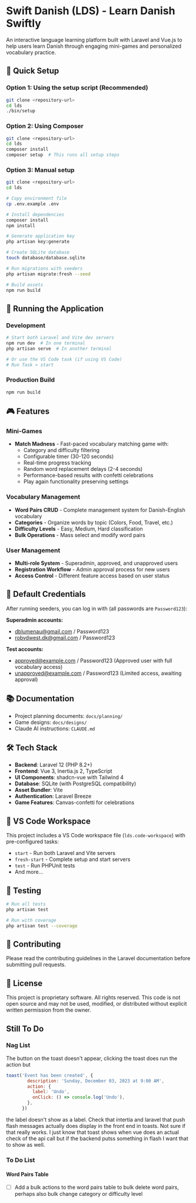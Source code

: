 # Swift Danish (LDS) - Learn Danish Swiftly

An interactive language learning platform built with Laravel and Vue.js to help users learn Danish through engaging mini-games and personalized vocabulary practice.

## 🚀 Quick Setup

### Option 1: Using the setup script (Recommended)
```bash
git clone <repository-url>
cd lds
./bin/setup
```

### Option 2: Using Composer
```bash
git clone <repository-url>
cd lds
composer install
composer setup  # This runs all setup steps
```

### Option 3: Manual setup
```bash
git clone <repository-url>
cd lds

# Copy environment file
cp .env.example .env

# Install dependencies
composer install
npm install

# Generate application key
php artisan key:generate

# Create SQLite database
touch database/database.sqlite

# Run migrations with seeders
php artisan migrate:fresh --seed

# Build assets
npm run build
```

## 🏃 Running the Application

### Development
```bash
# Start both Laravel and Vite dev servers
npm run dev  # In one terminal
php artisan serve  # In another terminal

# Or use the VS Code task (if using VS Code)
# Run Task > start
```

### Production Build
```bash
npm run build
```

## 🎮 Features

### Mini-Games
- **Match Madness** - Fast-paced vocabulary matching game with:
  - Category and difficulty filtering
  - Configurable timer (30-120 seconds)
  - Real-time progress tracking
  - Random word replacement delays (2-4 seconds)
  - Performance-based results with confetti celebrations
  - Play again functionality preserving settings

### Vocabulary Management
- **Word Pairs CRUD** - Complete management system for Danish-English vocabulary
- **Categories** - Organize words by topic (Colors, Food, Travel, etc.)
- **Difficulty Levels** - Easy, Medium, Hard classification
- **Bulk Operations** - Mass select and modify word pairs

### User Management
- **Multi-role System** - Superadmin, approved, and unapproved users
- **Registration Workflow** - Admin approval process for new users
- **Access Control** - Different feature access based on user status

## 🔐 Default Credentials

After running seeders, you can log in with (all passwords are `Password123`):

**Superadmin accounts:**
- dblumenau@gmail.com / Password123
- robvdwest.dk@gmail.com / Password123

**Test accounts:**
- approved@example.com / Password123 (Approved user with full vocabulary access)
- unapproved@example.com / Password123 (Limited access, awaiting approval)

## 📚 Documentation

- Project planning documents: `docs/planning/`
- Game designs: `docs/designs/`
- Claude AI instructions: `CLAUDE.md`

## 🛠️ Tech Stack

- **Backend**: Laravel 12 (PHP 8.2+)
- **Frontend**: Vue 3, Inertia.js 2, TypeScript
- **UI Components**: shadcn-vue with Tailwind 4
- **Database**: SQLite (with PostgreSQL compatibility)
- **Asset Bundler**: Vite
- **Authentication**: Laravel Breeze
- **Game Features**: Canvas-confetti for celebrations

## 📝 VS Code Workspace

This project includes a VS Code workspace file (`lds.code-workspace`) with pre-configured tasks:
- `start` - Run both Laravel and Vite servers
- `fresh-start` - Complete setup and start servers
- `test` - Run PHPUnit tests
- And more...

## 🧪 Testing

```bash
# Run all tests
php artisan test

# Run with coverage
php artisan test --coverage
```

## 🤝 Contributing

Please read the contributing guidelines in the Laravel documentation before submitting pull requests.

## 📄 License

This project is proprietary software. All rights reserved. This code is not open source and may not be used, modified, or distributed without explicit written permission from the owner.


## Still To Do
### Nag List
The button on the toast doesn't appear, clicking the toast does run the action but 
```js
toast('Event has been created', {
        description: 'Sunday, December 03, 2023 at 9:00 AM',
        action: {
          label: 'Undo',
          onClick: () => console.log('Undo'),
        },
      })
```
the label doesn't show as a label.
Check that intertia and laravel that push flash messages actually does display in the front end in toasts. Not sure if that really works. I just know that toast shows when vue does an actual check of the api call but if the backend putss something in flash I want that to show as well.
### To Do List
#### Word Pairs Table
- [ ] Add a bulk actions to the word pairs table to bulk delete word pairs, perhaps also bulk change category or difficulty level
